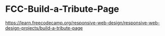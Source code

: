 # FCC-Build-a-Tribute-Page
https://learn.freecodecamp.org/responsive-web-design/responsive-web-design-projects/build-a-tribute-page
